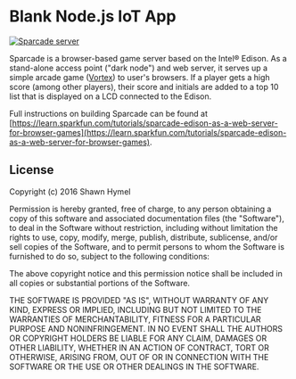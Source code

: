 Blank Node.js IoT App
============================
[![Sparcade server](https://cdn.sparkfun.com/assets/learn_tutorials/5/2/5/Sparcade_Tutorial-04.jpg)](https://learn.sparkfun.com/tutorials/sparcade-edison-as-a-web-server-for-browser-games)

Sparcade is a browser-based game server based on the Intel® Edison. As a stand-alone access point ("dark node") and web server, it serves up a simple arcade game ([Vortex](https://github.com/ShawnHymel/Vortex)) to user's browsers. If a player gets a high score (among other players), their score and initials are added to a top 10 list that is displayed on a LCD connected to the Edison.

Full instructions on building Sparcade can be found at [https://learn.sparkfun.com/tutorials/sparcade-edison-as-a-web-server-for-browser-games](https://learn.sparkfun.com/tutorials/sparcade-edison-as-a-web-server-for-browser-games).

License
-------
Copyright (c) 2016 Shawn Hymel

Permission is hereby granted, free of charge, to any person obtaining a copy of this software and associated documentation files (the "Software"), to deal in the Software without restriction, including without limitation the rights to use, copy, modify, merge, publish, distribute, sublicense, and/or sell copies of the Software, and to permit persons to whom the Software is furnished to do so, subject to the following conditions:

The above copyright notice and this permission notice shall be included in all copies or substantial portions of the Software.

THE SOFTWARE IS PROVIDED "AS IS", WITHOUT WARRANTY OF ANY KIND, EXPRESS OR IMPLIED, INCLUDING BUT NOT LIMITED TO THE WARRANTIES OF MERCHANTABILITY, FITNESS FOR A PARTICULAR PURPOSE AND NONINFRINGEMENT. IN NO EVENT SHALL THE AUTHORS OR COPYRIGHT HOLDERS BE LIABLE FOR ANY CLAIM, DAMAGES OR OTHER LIABILITY, WHETHER IN AN ACTION OF CONTRACT, TORT OR OTHERWISE, ARISING FROM, OUT OF OR IN CONNECTION WITH THE SOFTWARE OR THE USE OR OTHER DEALINGS IN THE SOFTWARE.
